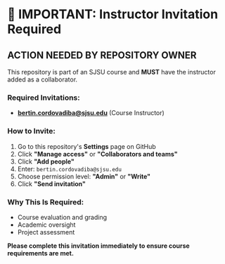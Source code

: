 # 🚨 IMPORTANT: Instructor Invitation Required

## ACTION NEEDED BY REPOSITORY OWNER

This repository is part of an SJSU course and **MUST** have the instructor added as a collaborator.

### Required Invitations:
- **bertin.cordovadiba@sjsu.edu** (Course Instructor)

### How to Invite:
1. Go to this repository's **Settings** page on GitHub
2. Click **"Manage access"** or **"Collaborators and teams"**
3. Click **"Add people"**
4. Enter: `bertin.cordovadiba@sjsu.edu`
5. Choose permission level: **"Admin"** or **"Write"**
6. Click **"Send invitation"**

### Why This Is Required:
- Course evaluation and grading
- Academic oversight
- Project assessment

**Please complete this invitation immediately to ensure course requirements are met.**